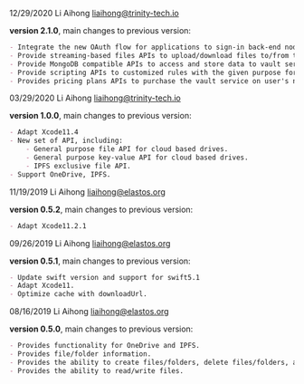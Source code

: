 12/29/2020 Li Aihong liaihong@trinity-tech.io

**version 2.1.0**, main changes to previous version:

```markdown
- Integrate the new OAuth flow for applications to sign-in back-end node services with elastos DIDs; 
- Provide streaming-based files APIs to upload/download files to/from the specified vault service; 
- Provide MongoDB compatible APIs to access and store data to vault service; 
- Provide scripting APIs to customized rules with the given purpose for the specific data field for others to access it via invoking that scripts; 
- Provides pricing plans APIs to purchase the vault service on user's need.
```

03/29/2020 Li Aihong liaihong@trinity-tech.io

**version 1.0.0**, main changes to previous version:

```markdown
- Adapt Xcode11.4
- New set of API, including: 
    - General purpose file API for cloud based drives.
    - General purpose key-value API for cloud based drives.
    - IPFS exclusive file API.
- Support OneDrive, IPFS.
```

11/19/2019 Li Aihong liaihong@elastos.org

**version 0.5.2**, main changes to previous version:

```markdown
- Adapt Xcode11.2.1
```

09/26/2019 Li Aihong liaihong@elastos.org

**version 0.5.1**, main changes to previous version:

```markdown
- Update swift version and support for swift5.1
- Adapt Xcode11.
- Optimize cache with downloadUrl.
```

08/16/2019 Li Aihong liaihong@elastos.org

**version 0.5.0**, main changes to previous version:

```markdown
- Provides functionality for OneDrive and IPFS.
- Provides file/folder information.
- Provides the ability to create files/folders, delete files/folders, and move files/folders.
- Provides the ability to read/write files.
```
